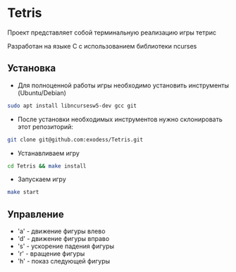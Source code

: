 # Tetris 
Проект представляет собой терминальную реализацию игры тетрис

Разработан на языке C с использованием библиотеки ncurses

## Установка

- Для полноценной работы игры необходимо установить инструменты (Ubuntu/Debian)
```bash
sudo apt install libncursesw5-dev gcc git
``` 

- После установки необходимых инструментов нужно склонировать этот репозиторий:
```bash
git clone git@github.com:exodess/Tetris.git
```

- Устанавливаем игру
```bash
cd Tetris && make install
```

- Запускаем игру
```bash
make start
```


## Управление

- 'a' - движение фигуры влево
- 'd' - движение фигуры вправо
- 's' - ускорение падения фигуры
- 'r' - вращение фигуры
- 'h' - показ следующей фигуры

